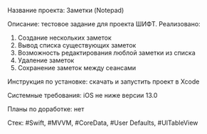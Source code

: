 Название проекта: Заметки (Notepad)

Описание: тестовое задание для проекта ШИФТ. Реализовано:
1. Создание нескольких заметок
2. Вывод списка существующих заметок
3. Возможность редактирования люблой заметки из списка
4. Удаление заметок
5. Сохранение заметок между сеансами
   
Инструкция по установке: скачать и запустить проект в Xcode

Системные требования: iOS не ниже версии 13.0

Планы по доработке: нет

Стек: #Swift, #MVVM, #CoreData, #User Defaults, #UITableView
